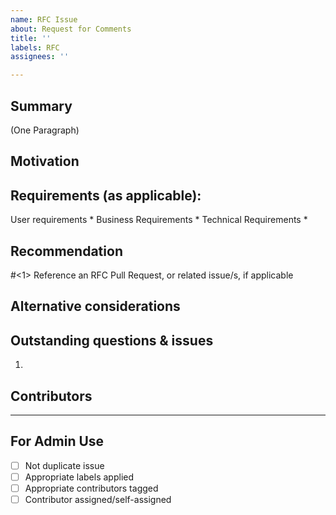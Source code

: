 ```yaml
---
name: RFC Issue
about: Request for Comments
title: ''
labels: RFC
assignees: ''

---
```


## Summary
(One Paragraph)
## Motivation

## Requirements (as applicable):
User requirements
*
Business Requirements
*
Technical Requirements
*
## Recommendation
#<1> Reference an RFC Pull Request, or related issue/s, if applicable 

## Alternative considerations

## Outstanding questions & issues
1. 
## Contributors


---
## For Admin Use

 - [ ] Not duplicate issue
 - [ ] Appropriate labels applied
- [ ]  Appropriate contributors tagged
- [ ]  Contributor assigned/self-assigned
